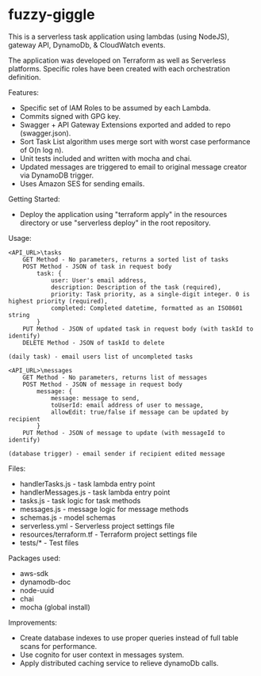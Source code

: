# fuzzy-giggle

This is a serverless task application using lambdas (using NodeJS), gateway API, DynamoDb, & CloudWatch events.  

The application was developed on Terraform as well as Serverless platforms. Specific roles have been created with each orchestration definition. 

Features:
* Specific set of IAM Roles to be assumed by each Lambda.
* Commits signed with GPG key.
* Swagger + API Gateway Extensions exported and added to repo (swagger.json).
* Sort Task List algorithm uses merge sort with worst case performance of O(n log n).
* Unit tests included and written with mocha and chai.
* Updated messages are triggered to email to original message creator via DynamoDB trigger.
* Uses Amazon SES for sending emails.

Getting Started:
* Deploy the application using "terraform apply" in the resources directory or use "serverless deploy" in the root repository. 

Usage:

    <API_URL>\tasks
        GET Method - No parameters, returns a sorted list of tasks
        POST Method - JSON of task in request body 
            task: {
                user: User's email address,
                description: Description of the task (required),
                priority: Task priority, as a single-digit integer. 0 is highest priority (required),
                completed: Completed datetime, formatted as an ISO8601 string
            }
        PUT Method - JSON of updated task in request body (with taskId to identify)
        DELETE Method - JSON of taskId to delete

    (daily task) - email users list of uncompleted tasks
    
    <API_URL>\messages
        GET Method - No parameters, returns list of messages
        POST Method - JSON of message in request body
            message: {
                message: message to send,
                toUserId: email address of user to message,
                allowEdit: true/false if message can be updated by recipient
            }
        PUT Method - JSON of message to update (with messageId to identify)

    (database trigger) - email sender if recipient edited message
        

Files:
* handlerTasks.js           - task lambda entry point
* handlerMessages.js        - task lambda entry point
* tasks.js                  - task logic for task methods
* messages.js               - message logic for message methods
* schemas.js                - model schemas
* serverless.yml            - Serverless project settings file
* resources/terraform.tf    - Terraform project settings file
* tests/*                   - Test files

Packages used:
* aws-sdk
* dynamodb-doc
* node-uuid
* chai
* mocha (global install)

Improvements:
* Create database indexes to use proper queries instead of full table scans for performance.
* Use cognito for user context in messages system.
* Apply distributed caching service to relieve dynamoDb calls.

